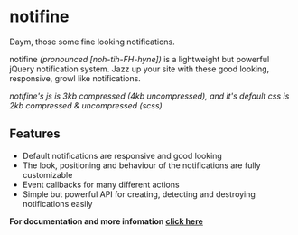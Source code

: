 # notifine

Daym, those some fine looking notifications.

notifine *(pronounced [noh-tih-FH-hyne])* is a lightweight but powerful jQuery notification system. Jazz up your site with these good looking, responsive, growl like notifications.

*notifine's js is 3kb compressed (4kb uncompressed), and it's default css is 2kb compressed & uncompressed (scss)*

## Features

* Default notifications are responsive and good looking
* The look, positioning and behaviour of the notifications are fully customizable 
* Event callbacks for many different actions
* Simple but powerful API for creating, detecting and destroying notifications easily



**For documentation and more infomation [click here](http://notifine.iamjamiedavies.com)**

